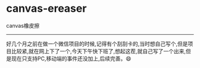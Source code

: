 # canvas-ereaser
canvas橡皮擦


---

好几个月之前在做一个微信项目的时候,记得有个刮刮卡的,当时想自己写个,但是项目比较紧,就在网上下了一个,今天下午快下班了,想起这茬,就自己写了一个出来,但是现在只支持PC,移动端的事件还没加上,后续完善。😄